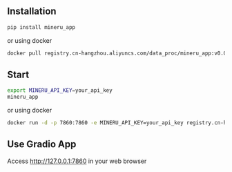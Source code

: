 ## Installation


```bash
pip install mineru_app
```

or using docker 

```bash
docker pull registry.cn-hangzhou.aliyuncs.com/data_proc/mineru_app:v0.0.6
```

## Start

```bash
export MINERU_API_KEY=your_api_key
mineru_app
```

or using docker

```bash
docker run -d -p 7860:7860 -e MINERU_API_KEY=your_api_key registry.cn-hangzhou.aliyuncs.com/data_proc/mineru_app:v0.0.6
```


## Use Gradio App

Access http://127.0.0.1:7860 in your web browser

